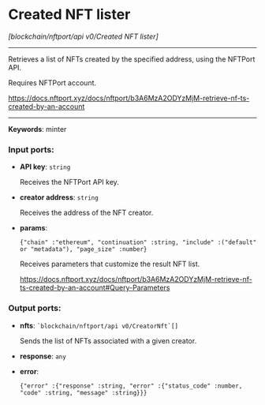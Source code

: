 # Created NFT lister

_[blockchain/nftport/api v0/Created NFT lister]_

---

Retrieves a list of NFTs created by the specified address, using the NFTPort API.  
  
Requires NFTPort account.  
  
https://docs.nftport.xyz/docs/nftport/b3A6MzA2ODYzMjM-retrieve-nf-ts-created-by-an-account  

---

__Keywords__: minter

### Input ports:

* __API key__: ` string `

    Receives the NFTPort API key.


* __creator address__: ` string `

    Receives the address of the NFT creator.


* __params__: 
    ```
    {"chain" :"ethereum", "continuation" :string, "include" :("default" or "metadata"), "page_size" :number}
    ```

    Receives parameters that customize the result NFT list.
    
    https://docs.nftport.xyz/docs/nftport/b3A6MzA2ODYzMjM-retrieve-nf-ts-created-by-an-account#Query-Parameters

### Output ports:

* __nfts__: `` `blockchain/nftport/api v0/CreatorNft`[] ``

    Sends the list of NFTs associated with a given creator.


* __response__: ` any `


* __error__: 
    ```
    {"error" :{"response" :string, "error" :{"status_code" :number, "code" :string, "message" :string}}}
    ```

